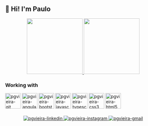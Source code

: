 ## :wave: Hi! I'm Paulo

<div align="center">
  <a href="https://github.com/pgvieira">
    <img height="180em" src="https://github-readme-stats.vercel.app/api/top-langs/?username=pgvieira&layout=compact&langs_count=7&theme=dracula" />
    <img height="180em" src="https://github-readme-stats.vercel.app/api?username=pgvieira&show_icons=true&theme=dracula&include_all_commits=true&count_private=true" />
  </a>
</div>


### Working with
<div align="left">
    <img align="center" width="50" height="50" alt="pgvieira-git" src="https://cdn.jsdelivr.net/gh/devicons/devicon/icons/git/git-original.svg" target="_blank" />
    <img align="center" width="50" height="50" alt="pgvieira-angular" src="https://cdn.jsdelivr.net/gh/devicons/devicon/icons/angularjs/angularjs-original.svg" target="_blank" />
    <img align="center" width="50" height="50" alt="pgvieira-bootstrap" src="https://cdn.jsdelivr.net/gh/devicons/devicon/icons/bootstrap/bootstrap-original.svg" target="_blank" />
    <img align="center" width="50" height="50" alt="pgvieira-javascript" src="https://cdn.jsdelivr.net/gh/devicons/devicon/icons/javascript/javascript-original.svg" target="_blank" />
    <img align="center" width="50" height="50" alt="pgvieira-typescript" src="https://cdn.jsdelivr.net/gh/devicons/devicon/icons/typescript/typescript-original.svg" target="_blank" />
    <img align="center" width="50" height="50" alt="pgvieira-css3" src="https://cdn.jsdelivr.net/gh/devicons/devicon/icons/css3/css3-original.svg" target="_blank" />
    <img align="center" width="50" height="50" alt="pgvieira-html5" src="https://cdn.jsdelivr.net/gh/devicons/devicon/icons/html5/html5-original.svg" target="_blank" />
</div>


### 

<div align="center">
    <a href="https://www.linkedin.com/in/paulogvieira" target="_blank">
        <img alt="pgvieira-linkedin" src="https://img.shields.io/badge/-LinkedIn-%230077B5?style=for-the-badge&logo=linkedin&logoColor=white" target="_blank">
    </a>   
    <a href="https://instagram.com/paulo.gvieira" target="_blank">
        <img alt="pgvieira-instagram" src="https://img.shields.io/badge/-Instagram-%23E4405F?style=for-the-badge&logo=instagram&logoColor=white" target="_blank">
    </a>
    <a href = "mailto:gustavo.pgvi@gmail.com">
        <img alt="pgvieira-gmail" src="https://img.shields.io/badge/Gmail-D14836?style=for-the-badge&logo=gmail&logoColor=white" target="_blank">
    </a>
</div>
